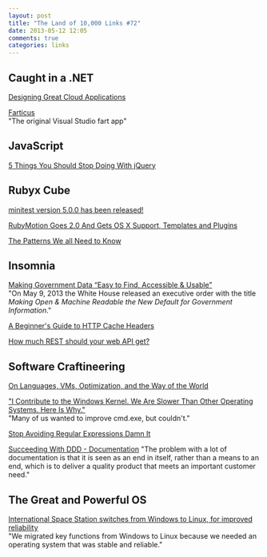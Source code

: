 ```yaml
---
layout: post
title: "The Land of 10,000 Links #72"
date: 2013-05-12 12:05
comments: true
categories: links
---
```

## Caught in a .NET
[Designing Great Cloud Applications](http://blogs.msdn.com/b/windowsazure/archive/2013/05/07/writing-a-cloud-application-is-easy-writing-a-good-cloud-application-is-harder.aspx)

[Farticus](http://visualstudiogallery.msdn.microsoft.com/33b0242d-7158-4d39-9a01-0a08cf7c28bd)  
"The original Visual Studio fart app"

## JavaScript
[5 Things You Should Stop Doing With jQuery](http://flippinawesome.org/2013/05/06/5-things-you-should-stop-doing-with-jquery/)

## Rubyx Cube
[minitest version 5.0.0 has been released!](http://blog.zenspider.com/releases/2013/05/minitest-version-5-0-0-has-been-released.html)

[RubyMotion Goes 2.0 And Gets OS X Support, Templates and Plugins](http://blog.rubymotion.com/post/49943751398/rubymotion-goes-2-0-and-gets-os-x-support-templates)

[The Patterns We all Need to Know](https://speakerdeck.com/jeg2/the-patterns-we-all-need-to-know)

## Insomnia
[Making Government Data “Easy to Find, Accessible & Usable”](http://www.layer7tech.com/blogs/index.php/making-government-data-easy-to-find-accessible-usable/)  
"On May 9, 2013 the White House released an executive order with the title *Making Open & Machine Readable the New Default for Government Information*."

[A Beginner's Guide to HTTP Cache Headers](http://www.mobify.com/blog/beginners-guide-to-http-cache-headers/)

[How much REST should your web API get?](http://blog.restlet.com/2013/05/02/how-much-rest-should-your-web-api-get/)

## Software Craftineering
[On Languages, VMs, Optimization, and the Way of the World](http://blog.headius.com/2013/05/on-languages-vms-optimization-and-way.html)

["I Contribute to the Windows Kernel. We Are Slower Than Other Operating Systems. Here Is Why."](http://blog.zorinaq.com/?e=74)  
"Many of us wanted to improve cmd.exe, but couldn't."

[Stop Avoiding Regular Expressions Damn It](http://bradt.ca/blog/stop-avoiding-regular-expressions-damn-it/)

[Succeeding With DDD - Documentation](http://thepaulrayner.com/blog/2013/05/07/succeeding-with-ddd-documentation/)
"The problem with a lot of documentation is that it is seen as an end in itself, rather than a means to an end, which is to deliver a quality product that meets an important customer need."

## The Great and Powerful OS
[International Space Station switches from Windows to Linux, for improved reliability](http://www.extremetech.com/extreme/155392-international-space-station-switches-from-windows-to-linux-for-improved-reliability)  
"We migrated key functions from Windows to Linux because we needed an operating system that was stable and reliable."